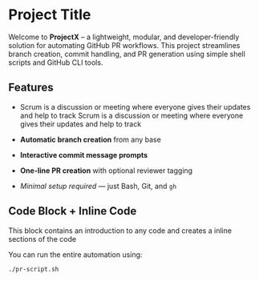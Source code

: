 # Project Title

Welcome to **ProjectX** – a lightweight, modular, and developer-friendly solution for automating GitHub PR workflows. This project streamlines branch creation, commit handling, and PR generation using simple shell scripts and GitHub CLI tools.


## Features
- Scrum is a discussion or meeting where everyone gives their updates and help to track
Scrum is a discussion or meeting where everyone gives their updates and help to track
  
- **Automatic branch creation** from any base
- **Interactive commit message prompts**
- **One-line PR creation** with optional reviewer tagging
- *Minimal setup required* — just Bash, Git, and `gh`




## Code Block + Inline Code

This block contains an introduction to any code and creates a inline sections of the code

You can run the entire automation using:


```bash
./pr-script.sh
```

